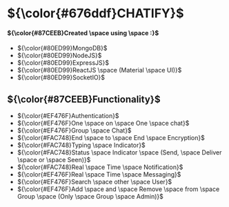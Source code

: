 # ${\color{#676ddf}CHATIFY}$


#### ${\color{#87CEEB}Created \space using \space :}$
- ${\color{#80ED99}MongoDB}$
- ${\color{#80ED99}NodeJS}$
- ${\color{#80ED99}ExpressJS}$
- ${\color{#80ED99}ReactJS \space (Material \space UI)}$
- ${\color{#80ED99}SocketIO}$

## ${\color{#87CEEB}Functionality}$
- ${\color{#EF476F}Authentication}$
- ${\color{#EF476F}One \space on \space One \space chat}$
- ${\color{#EF476F}Group \space Chat}$
- ${\color{#FAC748}End \space to \space End \space Encryption}$
- ${\color{#FAC748}Typing \space Indicator}$
- ${\color{#FAC748}Status \space Indicator \space (Send, \space Deliver \space or \space Seen)}$
- ${\color{#FAC748}Real \space Time \space Notification}$
- ${\color{#EF476F}Real \space Time \space Messaging}$
- ${\color{#EF476F}Search \space other \space User}$
- ${\color{#EF476F}Add \space and \space Remove \space from \space Group \space (Only \space Group \space Admin)}$
